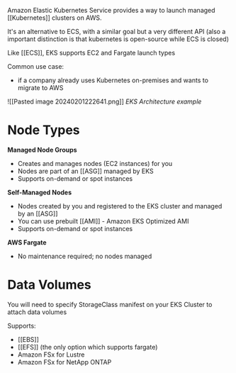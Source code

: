 Amazon Elastic Kubernetes Service provides a way to launch managed [[Kubernetes]] clusters on AWS.

It's an alternative to ECS, with a similar goal but a very different API (also a important distinction is that kubernetes is open-source while ECS is closed)

Like [[ECS]], EKS supports EC2 and Fargate launch types

Common use case:
- if a company already uses Kubernetes on-premises and wants to migrate to AWS

![[Pasted image 20240201222641.png]]
*EKS Architecture example*

# Node Types

**Managed Node Groups**
- Creates and manages nodes (EC2 instances) for you
- Nodes are part of an [[ASG]] managed by EKS
- Supports on-demand or spot instances

**Self-Managed Nodes**
- Nodes created by you and registered to the EKS cluster and managed by an [[ASG]]
- You can use prebuilt [[AMI]] - Amazon EKS Optimized AMI
- Supports on-demand or spot instances

**AWS Fargate**
- No maintenance required; no nodes managed

# Data Volumes

You will need to specify StorageClass manifest on your EKS Cluster to attach data volumes

Supports:
- [[EBS]]
- [[EFS]] (the only option which supports fargate)
- Amazon FSx for Lustre
- Amazon FSx for NetApp ONTAP